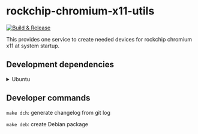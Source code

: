 # rockchip-chromium-x11-utils

[![Build & Release](https://github.com/radxa-pkg/rockchip-chromium-x11-utils/actions/workflows/release.yml/badge.svg)](https://github.com/radxa-pkg/rockchip-chromium-x11-utils/actions/workflows/release.yml)

This provides one service to create needed devices for rockchip chromium x11 at system startup.

## Development dependencies

<details>
<summary>Ubuntu</summary>

```bash
sudo apt-get update
sudo apt-get build-dep --no-install-recommends .
sudo apt-get install git-buildpackage
```
</details>

## Developer commands

`make dch`: generate changelog from git log

`make deb`: create Debian package
